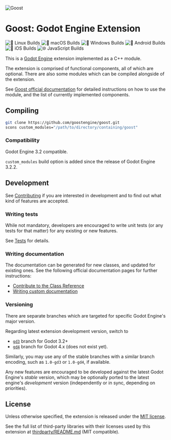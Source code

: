 ![Goost](logo.png)

# Goost: Godot Engine Extension

![🐧 Linux Builds](https://github.com/goostengine/goost/workflows/%F0%9F%90%A7%20Linux%20Builds/badge.svg)
![🍎 macOS Builds](https://github.com/goostengine/goost/workflows/%F0%9F%8D%8E%20macOS%20Builds/badge.svg)
![🎨 Windows Builds](https://github.com/goostengine/goost/workflows/%F0%9F%8E%A8%20Windows%20Builds/badge.svg)
![🤖 Android Builds](https://github.com/goostengine/goost/workflows/%F0%9F%A4%96%20Android%20Builds/badge.svg)
![🍏 iOS Builds](https://github.com/goostengine/goost/workflows/%F0%9F%8D%8F%20iOS%20Builds/badge.svg)
![🌐 JavaScript Builds](https://github.com/goostengine/goost/workflows/%F0%9F%8C%90%20JavaScript%20Builds/badge.svg)

This is a [Godot Engine](https://github.com/godotengine/godot) extension
implemented as a C++ module.

The extension is comprised of functional components, all of which are optional.
There are also some modules which can be compiled alongside of the extension.

See [Goost official documentation](https://goost.readthedocs.io/en/gd3/) for
detailed instructions on how to use the module, and the list of currently
implemented components.

## Compiling

```sh
git clone https://github.com/goostengine/goost.git
scons custom_modules="/path/to/directory/containing/goost"
```

### Compatibility

Godot Engine 3.2 compatible.

`custom_modules` build option is added since the release of Godot Engine 3.2.2.

## Development

See [Contributing](CONTRIBUTING.md) if you are interested in development and to
find out what kind of features are accepted.

### Writing tests

While not mandatory, developers are encouraged to write unit tests (or any tests
for that matter) for any existing or new features.

See [Tests](tests/README.md) for details.

### Writing documentation

The documentation can be generated for new classes, and updated for existing
ones. See the following official documentation pages for further instructions:

- [Contribute to the Class Reference](https://docs.godotengine.org/en/latest/community/contributing/updating_the_class_reference.html)
- [Writing custom documentation](https://docs.godotengine.org/en/latest/development/cpp/custom_modules_in_cpp.html#writing-custom-documentation)

### Versioning

There are separate branches which are targeted for specific Godot Engine's major
version.

Regarding latest extension development version, switch to
* [`gd3`](https://github.com/goostengine/goost/tree/gd3) branch for Godot 3.2+
* [`gd4`](https://github.com/goostengine/goost/tree/gd4) branch for Godot 4.x (does not exist yet).

Similarly, you may use any of the stable branches with a similar branch
encoding, such as `1.0-gd3` or `1.0-gd4`, if available.

Any new features are encouraged to be developed against the latest Godot
Engine's *stable* version, which may be optionally ported to the latest engine's
*development* version (independently or in sync, depending on priorities).

## License

Unless otherwise specified, the extension is released under the
[MIT license](LICENSE.txt).

See the full list of third-party libraries with their licenses used by this
extension at [thirdparty/README.md](thirdparty/README.md) (MIT compatible).
